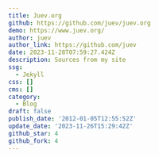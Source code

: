 ```yaml
---
title: Juev.org
github: https://github.com/juev/juev.org
demo: https://www.juev.org/
author: juev
author_link: https://github.com/juev
date: 2023-11-28T07:59:27.424Z
description: Sources from my site
ssg:
  - Jekyll
css: []
cms: []
category:
  - Blog
draft: false
publish_date: '2012-01-05T12:55:52Z'
update_date: '2023-11-26T15:29:42Z'
github_star: 4
github_fork: 4
---
```

